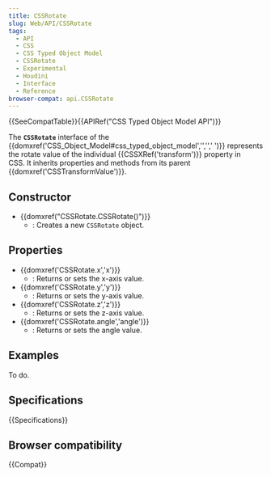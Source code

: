 ```yaml
---
title: CSSRotate
slug: Web/API/CSSRotate
tags:
  - API
  - CSS
  - CSS Typed Object Model
  - CSSRotate
  - Experimental
  - Houdini
  - Interface
  - Reference
browser-compat: api.CSSRotate
---
```

{{SeeCompatTable}}{{APIRef("CSS Typed Object Model API")}}

The **`CSSRotate`** interface of the {{domxref('CSS_Object_Model#css_typed_object_model','','',' ')}} represents the rotate value of the individual {{CSSXRef('transform')}} property in CSS. It inherits properties and methods from its parent {{domxref('CSSTransformValue')}}.

## Constructor

- {{domxref("CSSRotate.CSSRotate()")}}
  - : Creates a new `CSSRotate` object.

## Properties

- {{domxref('CSSRotate.x','x')}}
  - : Returns or sets the x-axis value.
- {{domxref('CSSRotate.y','y')}}
  - : Returns or sets the y-axis value.
- {{domxref('CSSRotate.z','z')}}
  - : Returns or sets the z-axis value.
- {{domxref('CSSRotate.angle','angle')}}
  - : Returns or sets the angle value.

## Examples

To do.

## Specifications

{{Specifications}}

## Browser compatibility

{{Compat}}
